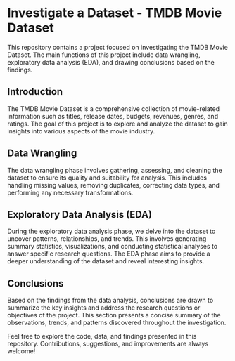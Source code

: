 # Investigate a Dataset - TMDB Movie Dataset
This repository contains a project focused on investigating the TMDB Movie Dataset. The main functions of this project include data wrangling, exploratory data analysis (EDA), and drawing conclusions based on the findings.

## Introduction
The TMDB Movie Dataset is a comprehensive collection of movie-related information such as titles, release dates, budgets, revenues, genres, and ratings. The goal of this project is to explore and analyze the dataset to gain insights into various aspects of the movie industry.

## Data Wrangling
The data wrangling phase involves gathering, assessing, and cleaning the dataset to ensure its quality and suitability for analysis. This includes handling missing values, removing duplicates, correcting data types, and performing any necessary transformations.

## Exploratory Data Analysis (EDA)
During the exploratory data analysis phase, we delve into the dataset to uncover patterns, relationships, and trends. This involves generating summary statistics, visualizations, and conducting statistical analyses to answer specific research questions. The EDA phase aims to provide a deeper understanding of the dataset and reveal interesting insights.

## Conclusions
Based on the findings from the data analysis, conclusions are drawn to summarize the key insights and address the research questions or objectives of the project. This section presents a concise summary of the observations, trends, and patterns discovered throughout the investigation.

Feel free to explore the code, data, and findings presented in this repository. Contributions, suggestions, and improvements are always welcome!
